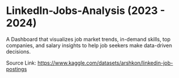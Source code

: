 # LinkedIn-Jobs-Analysis (2023 - 2024)
A Dashboard that visualizes job market trends, in-demand skills, top companies, and salary insights to help job seekers make data-driven decisions.

Source Link: https://www.kaggle.com/datasets/arshkon/linkedin-job-postings

